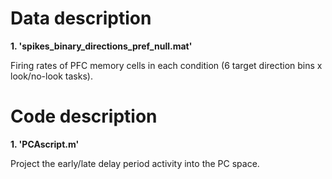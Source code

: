 <!DOCTYPE html>
<html>
    
<head>
    <h1>Data description</h1>
</head>

<body> 
<b>1. 'spikes_binary_directions_pref_null.mat'</b>
<p>Firing rates of PFC memory cells in each condition (6 target direction bins x look/no-look tasks).</p>
</body>   

<head>
    <h1>Code description</h1>
</head>

<body> 
<b>1. 'PCAscript.m'</b>
<p>Project the early/late delay period activity into the PC space.</p>
</body>   

</html>
